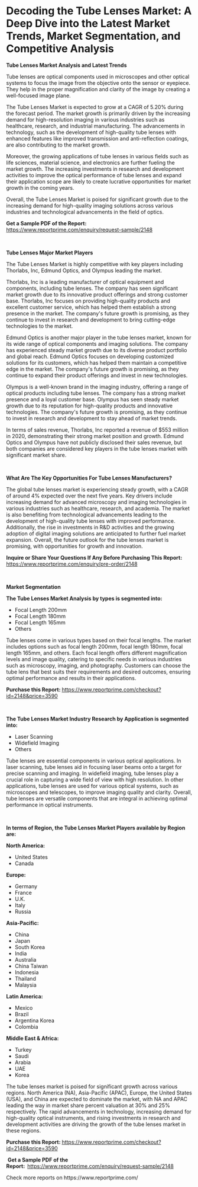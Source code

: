 <p><h1>Decoding the Tube Lenses Market: A Deep Dive into the Latest Market Trends, Market Segmentation, and Competitive Analysis</h1></p><p><strong>Tube Lenses Market Analysis and Latest Trends</strong></p>
<p><p>Tube lenses are optical components used in microscopes and other optical systems to focus the image from the objective onto the sensor or eyepiece. They help in the proper magnification and clarity of the image by creating a well-focused image plane.</p><p>The Tube Lenses Market is expected to grow at a CAGR of 5.20% during the forecast period. The market growth is primarily driven by the increasing demand for high-resolution imaging in various industries such as healthcare, research, and industrial manufacturing. The advancements in technology, such as the development of high-quality tube lenses with enhanced features like improved transmission and anti-reflection coatings, are also contributing to the market growth.</p><p>Moreover, the growing applications of tube lenses in various fields such as life sciences, material science, and electronics are further fueling the market growth. The increasing investments in research and development activities to improve the optical performance of tube lenses and expand their application scope are likely to create lucrative opportunities for market growth in the coming years.</p><p>Overall, the Tube Lenses Market is poised for significant growth due to the increasing demand for high-quality imaging solutions across various industries and technological advancements in the field of optics.</p></p>
<p><strong>Get a Sample PDF of the Report:&nbsp;</strong> <a href="https://www.reportprime.com/enquiry/request-sample/2148">https://www.reportprime.com/enquiry/request-sample/2148</a></p>
<p>&nbsp;</p>
<p><strong>Tube Lenses Major Market Players</strong></p>
<p><p>The Tube Lenses Market is highly competitive with key players including Thorlabs, Inc, Edmund Optics, and Olympus leading the market. </p><p>Thorlabs, Inc is a leading manufacturer of optical equipment and components, including tube lenses. The company has seen significant market growth due to its innovative product offerings and strong customer base. Thorlabs, Inc focuses on providing high-quality products and excellent customer service, which has helped them establish a strong presence in the market. The company's future growth is promising, as they continue to invest in research and development to bring cutting-edge technologies to the market. </p><p>Edmund Optics is another major player in the tube lenses market, known for its wide range of optical components and imaging solutions. The company has experienced steady market growth due to its diverse product portfolio and global reach. Edmund Optics focuses on developing customized solutions for its customers, which has helped them maintain a competitive edge in the market. The company's future growth is promising, as they continue to expand their product offerings and invest in new technologies. </p><p>Olympus is a well-known brand in the imaging industry, offering a range of optical products including tube lenses. The company has a strong market presence and a loyal customer base. Olympus has seen steady market growth due to its reputation for high-quality products and innovative technologies. The company's future growth is promising, as they continue to invest in research and development to stay ahead of market trends. </p><p>In terms of sales revenue, Thorlabs, Inc reported a revenue of $553 million in 2020, demonstrating their strong market position and growth. Edmund Optics and Olympus have not publicly disclosed their sales revenue, but both companies are considered key players in the tube lenses market with significant market share.</p></p>
<p>&nbsp;</p>
<p><strong>What Are The Key Opportunities For Tube Lenses Manufacturers?</strong></p>
<p><p>The global tube lenses market is experiencing steady growth, with a CAGR of around 4% expected over the next five years. Key drivers include increasing demand for advanced microscopy and imaging technologies in various industries such as healthcare, research, and academia. The market is also benefiting from technological advancements leading to the development of high-quality tube lenses with improved performance. Additionally, the rise in investments in R&D activities and the growing adoption of digital imaging solutions are anticipated to further fuel market expansion. Overall, the future outlook for the tube lenses market is promising, with opportunities for growth and innovation.</p></p>
<p><strong>Inquire or Share Your Questions If Any Before Purchasing This Report:</strong> <a href="https://www.reportprime.com/enquiry/pre-order/2148">https://www.reportprime.com/enquiry/pre-order/2148</a></p>
<p>&nbsp;</p>
<p><strong>Market Segmentation</strong></p>
<p><strong>The Tube Lenses Market Analysis by types is segmented into:</strong></p>
<p><ul><li>Focal Length 200mm</li><li>Focal Length 180mm</li><li>Focal Length 165mm</li><li>Others</li></ul></p>
<p><p>Tube lenses come in various types based on their focal lengths. The market includes options such as focal length 200mm, focal length 180mm, focal length 165mm, and others. Each focal length offers different magnification levels and image quality, catering to specific needs in various industries such as microscopy, imaging, and photography. Customers can choose the tube lens that best suits their requirements and desired outcomes, ensuring optimal performance and results in their applications.</p></p>
<p><strong>Purchase this Report:&nbsp;</strong><a href="https://www.reportprime.com/checkout?id=2148&price=3590">https://www.reportprime.com/checkout?id=2148&price=3590</a></p>
<p>&nbsp;</p>
<p><strong>The Tube Lenses Market Industry Research by Application is segmented into:</strong></p>
<p><ul><li>Laser Scanning</li><li>Widefield Imaging</li><li>Others</li></ul></p>
<p><p>Tube lenses are essential components in various optical applications. In laser scanning, tube lenses aid in focusing laser beams onto a target for precise scanning and imaging. In widefield imaging, tube lenses play a crucial role in capturing a wide field of view with high resolution. In other applications, tube lenses are used for various optical systems, such as microscopes and telescopes, to improve imaging quality and clarity. Overall, tube lenses are versatile components that are integral in achieving optimal performance in optical instruments.</p></p>
<p>&nbsp;</p>
<p><strong>In terms of Region, the Tube Lenses Market Players available by Region are:</strong></p>
<p>
    <p> <strong> North America: </strong>
        <ul>
            <li>United States</li>
            <li>Canada</li>
        </ul>
        </p> 
    <p> <strong> Europe: </strong>
        <ul>
            <li>Germany</li>
            <li>France</li>
            <li>U.K.</li>
            <li>Italy</li>
            <li>Russia</li>
        </ul>
        </p> 
    <p> <strong> Asia-Pacific: </strong>
        <ul>
            <li>China</li>
            <li>Japan</li>
            <li>South Korea</li>
            <li>India</li>
            <li>Australia</li>
            <li>China Taiwan</li>
            <li>Indonesia</li>
            <li>Thailand</li>
            <li>Malaysia</li>
        </ul>
        </p> 
    <p> <strong> Latin America: </strong>
        <ul>
            <li>Mexico</li>
            <li>Brazil</li>
            <li>Argentina Korea</li>
            <li>Colombia</li>
        </ul>
        </p> 
    <p> <strong> Middle East & Africa: </strong>
        <ul>
            <li>Turkey</li>
            <li>Saudi</li>
            <li>Arabia</li>
            <li>UAE</li>
            <li>Korea</li>
        </ul>
    </p>
    </p>
<p><p>The tube lenses market is poised for significant growth across various regions. North America (NA), Asia-Pacific (APAC), Europe, the United States (USA), and China are expected to dominate the market, with NA and APAC leading the way in market share percent valuation at 30% and 25% respectively. The rapid advancements in technology, increasing demand for high-quality optical instruments, and rising investments in research and development activities are driving the growth of the tube lenses market in these regions.</p></p>
<p><strong>Purchase this Report: </strong><a href="https://www.reportprime.com/checkout?id=2148&price=3590">https://www.reportprime.com/checkout?id=2148&price=3590</a></p>
<p>&nbsp;<strong>Get a Sample PDF of the Report:&nbsp;&nbsp;</strong><a href="https://www.reportprime.com/enquiry/request-sample/2148">https://www.reportprime.com/enquiry/request-sample/2148</a></p>
<p><strong></strong></p>
<p>Check more reports on https://www.reportprime.com/</p>